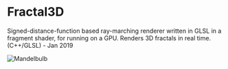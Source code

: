 # Fractal3D
Signed-distance-function based ray-marching renderer written in GLSL in a fragment shader, for running on a GPU. Renders 3D fractals in real time. (C++/GLSL) - Jan 2019

![Mandelbulb](https://mainbucketbenandrew.s3.amazonaws.com/gallery/bulb_1.jpg)
